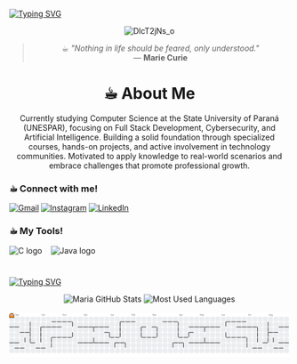 <a href="https://git.io/typing-svg"><img src="https://readme-typing-svg.demolab.com?font=Noto+Serif+Yezidi&pause=1000&color=70ECD0&width=435&lines=%3C%E2%98%95%EF%B8%8E+Hello%2C+I'm+Maria+Rita!%3E;%3C%E2%98%95%EF%B8%8E+Welcome+to+my+profile%3E" alt="Typing SVG" /></a>
<p align="center">
  <img width="3840" height="2160" alt="DlcT2jNs_o" src="https://github.com/user-attachments/assets/02a4fc53-593b-41ed-a4bb-782254b66f07" />
</p>
<div align="center">

> ☕︎︎ _"Nothing in life should be feared, only understood."_  
> — **Marie Curie**

</div>

<div align="center">

# ☕︎︎ About Me

Currently studying Computer Science at the State University of Paraná (UNESPAR), focusing on Full Stack Development, Cybersecurity, and Artificial Intelligence.
Building a solid foundation through specialized courses, hands-on projects, and active involvement in technology communities.
Motivated to apply knowledge to real-world scenarios and embrace challenges that promote professional growth.

</div>

<div align="left">

<img align="right" alt="" height="190px" src="https://media3.giphy.com/media/v1.Y2lkPTc5MGI3NjExMmswcHcwMjVvc2dxbWNwczJmd3AxM2ZxeTRmajRqbmhmczJob3l2NiZlcD12MV9pbnRlcm5hbF9naWZfYnlfaWQmY3Q9Zw/ZgCM9TWQ5lL8zpc4G2/giphy.gif">


<h3 align="left">☕︎︎ Connect with me!</h3>

[![Gmail](https://img.shields.io/badge/Gmail-4cbc9c?style=flat&logo=gmail&logoColor=white)](mailto:mar.iacampanapeixoto@gmail.com)
[![Instagram](https://img.shields.io/badge/Instagram-4cbc9c?style=flat&logo=instagram&logoColor=white)](https://www.instagram.com/mar.iacampana/)
[![LinkedIn](https://img.shields.io/badge/LinkedIn-4cbc9c?style=flat&logo=linkedin&logoColor=white)](https://www.linkedin.com/in/maria-rita-campana)



<h3 align="left">☕︎︎ My Tools!</h3>

  <img src="https://cdn.jsdelivr.net/gh/devicons/devicon@latest/icons/c/c-original.svg" height="25" alt="C logo"/>
  <img width="8"/>
  <img src="https://cdn.jsdelivr.net/gh/devicons/devicon@latest/icons/java/java-original-wordmark.svg" height="25" alt="Java logo"/>
  <img width="8"/>
  
#
<a href="https://git.io/typing-svg"><img src="https://readme-typing-svg.demolab.com?font=Noto+Serif+Yezidi&pause=1000&color=70ECD0&width=435&lines=%3C%E2%98%95%EF%B8%8E+GitHub+Stats!+%3E" alt="Typing SVG" />
</a>

<div align="center">
  <img 
    width="49%" 
    height="180px" 
    src="https://github-readme-stats.vercel.app/api?username=MariaCampanaP&show_icons=true&hide_border=true&bg_color=00000000&title_color=4cbc9c&icon_color=4cbc9c&text_color=ffffff"
    alt="Maria GitHub Stats"
  />
  <img 
    width="41%"
    height="190px"
    src="https://github-readme-stats.vercel.app/api/top-langs/?username=MariaCampanaP&layout=compact&hide_border=true&bg_color=00000000&title_color=4cbc9c&text_color=ffffff"
    alt="Most Used Languages"
  />
</div>
<br>
<picture>
  <source media="(prefers-color-scheme: dark)" srcset="https://raw.githubusercontent.com/MariaCampanaP/MariaCampanaP/output/pacman-contribution-graph-dark.svg">
  <source media="(prefers-color-scheme: light)" srcset="https://raw.githubusercontent.com/MariaCampanaP/MariaCampanaP/output/pacman-contribution-graph.svg">
  <img alt="pacman contribution graph" src="https://raw.githubusercontent.com/MariaCampanaP/MariaCampanaP/output/pacman-contribution-graph.svg">
</picture>

  </a>
</div>
